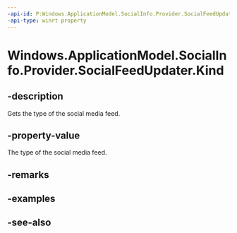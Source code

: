 ```yaml
---
-api-id: P:Windows.ApplicationModel.SocialInfo.Provider.SocialFeedUpdater.Kind
-api-type: winrt property
---
```


<!-- Property syntax
public Windows.ApplicationModel.SocialInfo.SocialFeedKind Kind { get; }
-->

# Windows.ApplicationModel.SocialInfo.Provider.SocialFeedUpdater.Kind

## -description
Gets the type of the social media feed.

## -property-value
The type of the social media feed.

## -remarks

## -examples

## -see-also
